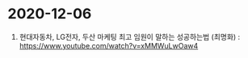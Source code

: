 # 2020-12-06
1. 현대자동차, LG전자, 두산 마케팅 최고 임원이 말하는 성공하는법 (최명화) : https://www.youtube.com/watch?v=xMMWuLwOaw4
